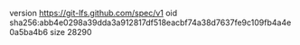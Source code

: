 version https://git-lfs.github.com/spec/v1
oid sha256:abb4e0298a39dda3a912817df518eacbf74a38d7637fe9c109fb4a4e0a5ba4b6
size 28290
